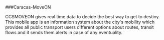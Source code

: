 ###Caracas-MoveON

CCSMOVEON gives real time data to decide the best way to get to destiny. This mobile app is an information system about the city's mobility which provides all public transport users different options about routes, transit flows and it sends them alerts in case of any eventuality.